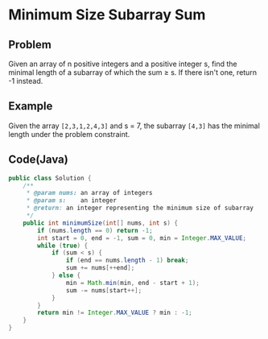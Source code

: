 # Minimum Size Subarray Sum

## Problem

Given an array of n positive integers and a positive integer s, find the minimal length of a subarray of which the sum ≥ s. If there isn't one, return -1 instead.

## Example

Given the array `[2,3,1,2,4,3]` and s = 7, the subarray `[4,3]` has the minimal length under the problem constraint.

## Code(Java)

```java
public class Solution {
    /**
     * @param nums: an array of integers
     * @param s:    an integer
     * @return: an integer representing the minimum size of subarray
     */
    public int minimumSize(int[] nums, int s) {
        if (nums.length == 0) return -1;
        int start = 0, end = -1, sum = 0, min = Integer.MAX_VALUE;
        while (true) {
            if (sum < s) {
                if (end == nums.length - 1) break;
                sum += nums[++end];
            } else {
                min = Math.min(min, end - start + 1);
                sum -= nums[start++];
            }
        }
        return min != Integer.MAX_VALUE ? min : -1;
    }
}
```
